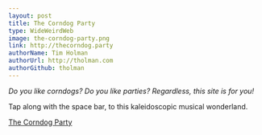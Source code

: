 ```yaml
---
layout: post
title: The Corndog Party
type: WideWeirdWeb
image: the-corndog-party.png
link: http://thecorndog.party
authorName: Tim Holman
authorUrl: http://tholman.com
authorGithub: tholman
---
```


_Do you like corndogs? Do you like parties? Regardless, this site is for you!_

Tap along with the space bar, to this kaleidoscopic musical wonderland.

[The Corndog Party](http://thecorndog.party/)
